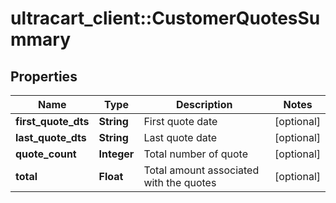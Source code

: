 # ultracart_client::CustomerQuotesSummary

## Properties
Name | Type | Description | Notes
------------ | ------------- | ------------- | -------------
**first_quote_dts** | **String** | First quote date | [optional] 
**last_quote_dts** | **String** | Last quote date | [optional] 
**quote_count** | **Integer** | Total number of quote | [optional] 
**total** | **Float** | Total amount associated with the quotes | [optional] 


